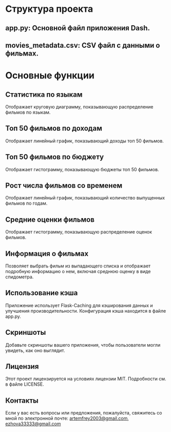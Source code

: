 # Структура проекта
## app.py: Основной файл приложения Dash.
## movies_metadata.csv: CSV файл с данными о фильмах.

# Основные функции
## Статистика по языкам
Отображает круговую диаграмму, показывающую распределение фильмов по языкам.

## Топ 50 фильмов по доходам
Отображает линейный график, показывающий доходы топ 50 фильмов.

## Топ 50 фильмов по бюджету
Отображает гистограмму, показывающую бюджеты топ 50 фильмов.

## Рост числа фильмов со временем
Отображает линейный график, показывающий количество выпущенных фильмов по годам.

## Средние оценки фильмов
Отображает гистограмму, показывающую распределение оценок фильмов.

## Информация о фильмах
Позволяет выбрать фильм из выпадающего списка и отображает подробную информацию о нем, включая среднюю оценку в виде спидометра.

## Использование кэша
Приложение использует Flask-Caching для кэширования данных и улучшения производительности. Конфигурация кэша находится в файле app.py.

## Скриншоты
Добавьте скриншоты вашего приложения, чтобы пользователи могли увидеть, как оно выглядит.

## Лицензия
Этот проект лицензируется на условиях лицензии MIT. Подробности см. в файле LICENSE.

## Контакты
Если у вас есть вопросы или предложения, пожалуйста, свяжитесь со мной по электронной почте: artemfrey2003@gmail.com, ezhova33333@gmail.com
